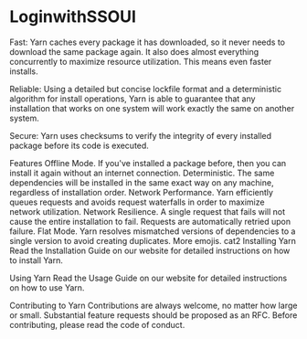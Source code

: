 # LoginwithSSOUI

Fast: Yarn caches every package it has downloaded, so it never needs to download the same package again. It also does almost everything concurrently to maximize resource utilization. This means even faster installs.

Reliable: Using a detailed but concise lockfile format and a deterministic algorithm for install operations, Yarn is able to guarantee that any installation that works on one system will work exactly the same on another system.

Secure: Yarn uses checksums to verify the integrity of every installed package before its code is executed.

Features
Offline Mode. If you've installed a package before, then you can install it again without an internet connection.
Deterministic. The same dependencies will be installed in the same exact way on any machine, regardless of installation order.
Network Performance. Yarn efficiently queues requests and avoids request waterfalls in order to maximize network utilization.
Network Resilience. A single request that fails will not cause the entire installation to fail. Requests are automatically retried upon failure.
Flat Mode. Yarn resolves mismatched versions of dependencies to a single version to avoid creating duplicates.
More emojis. cat2
Installing Yarn
Read the Installation Guide on our website for detailed instructions on how to install Yarn.

Using Yarn
Read the Usage Guide on our website for detailed instructions on how to use Yarn.

Contributing to Yarn
Contributions are always welcome, no matter how large or small. Substantial feature requests should be proposed as an RFC. Before contributing, please read the code of conduct.

